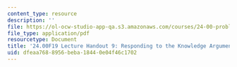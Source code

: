 ```yaml
---
content_type: resource
description: ''
file: https://ol-ocw-studio-app-qa.s3.amazonaws.com/courses/24-00-problems-of-philosophy-fall-2019/dfeaa7688956beba18440e04f46c1702_MIT24_00F19_lecturehandout9.pdf
file_type: application/pdf
resourcetype: Document
title: '24.00F19 Lecture Handout 9: Responding to the Knowledge Argument'
uid: dfeaa768-8956-beba-1844-0e04f46c1702
---
```


